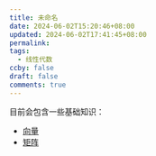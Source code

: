 ```yaml
---
title: 未命名
date: 2024-06-02T15:20:46+08:00
updated: 2024-06-02T17:41:45+08:00
permalink: 
tags:
  - 线性代数
ccby: false
draft: false
comments: true
---
```

目前会包含一些基础知识：

+ [向量](向量.md)
+ [矩阵](矩阵.md)